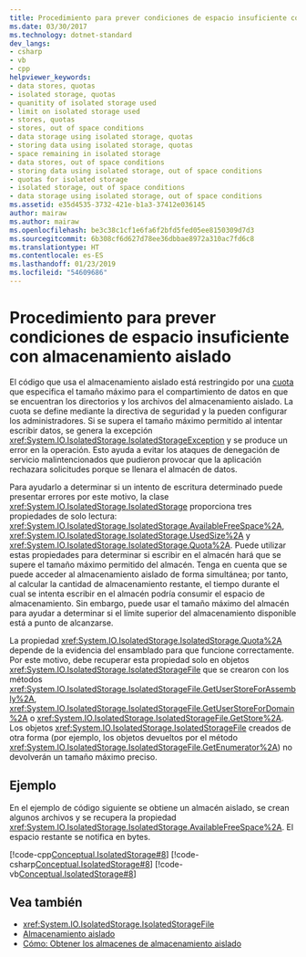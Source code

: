 ```yaml
---
title: Procedimiento para prever condiciones de espacio insuficiente con almacenamiento aislado
ms.date: 03/30/2017
ms.technology: dotnet-standard
dev_langs:
- csharp
- vb
- cpp
helpviewer_keywords:
- data stores, quotas
- isolated storage, quotas
- quanitity of isolated storage used
- limit on isolated storage used
- stores, quotas
- stores, out of space conditions
- data storage using isolated storage, quotas
- storing data using isolated storage, quotas
- space remaining in isolated storage
- data stores, out of space conditions
- storing data using isolated storage, out of space conditions
- quotas for isolated storage
- isolated storage, out of space conditions
- data storage using isolated storage, out of space conditions
ms.assetid: e35d4535-3732-421e-b1a3-37412e036145
author: mairaw
ms.author: mairaw
ms.openlocfilehash: be3c38c1cf1e6fa6f2bfd5fed05ee8150309d7d3
ms.sourcegitcommit: 6b308cf6d627d78ee36dbbae8972a310ac7fd6c8
ms.translationtype: HT
ms.contentlocale: es-ES
ms.lasthandoff: 01/23/2019
ms.locfileid: "54609686"
---
```

# <a name="how-to-anticipate-out-of-space-conditions-with-isolated-storage"></a>Procedimiento para prever condiciones de espacio insuficiente con almacenamiento aislado
El código que usa el almacenamiento aislado está restringido por una [cuota](../../../docs/standard/io/isolated-storage.md#quotas) que especifica el tamaño máximo para el compartimiento de datos en que se encuentran los directorios y los archivos del almacenamiento aislado. La cuota se define mediante la directiva de seguridad y la pueden configurar los administradores. Si se supera el tamaño máximo permitido al intentar escribir datos, se genera la excepción <xref:System.IO.IsolatedStorage.IsolatedStorageException> y se produce un error en la operación. Esto ayuda a evitar los ataques de denegación de servicio malintencionados que pudieron provocar que la aplicación rechazara solicitudes porque se llenara el almacén de datos.  
  
 Para ayudarlo a determinar si un intento de escritura determinado puede presentar errores por este motivo, la clase <xref:System.IO.IsolatedStorage.IsolatedStorage> proporciona tres propiedades de solo lectura: <xref:System.IO.IsolatedStorage.IsolatedStorage.AvailableFreeSpace%2A>, <xref:System.IO.IsolatedStorage.IsolatedStorage.UsedSize%2A> y <xref:System.IO.IsolatedStorage.IsolatedStorage.Quota%2A>. Puede utilizar estas propiedades para determinar si escribir en el almacén hará que se supere el tamaño máximo permitido del almacén. Tenga en cuenta que se puede acceder al almacenamiento aislado de forma simultánea; por tanto, al calcular la cantidad de almacenamiento restante, el tiempo durante el cual se intenta escribir en el almacén podría consumir el espacio de almacenamiento. Sin embargo, puede usar el tamaño máximo del almacén para ayudar a determinar si el límite superior del almacenamiento disponible está a punto de alcanzarse.  
  
 La propiedad <xref:System.IO.IsolatedStorage.IsolatedStorage.Quota%2A> depende de la evidencia del ensamblado para que funcione correctamente. Por este motivo, debe recuperar esta propiedad solo en objetos <xref:System.IO.IsolatedStorage.IsolatedStorageFile> que se crearon con los métodos <xref:System.IO.IsolatedStorage.IsolatedStorageFile.GetUserStoreForAssembly%2A>, <xref:System.IO.IsolatedStorage.IsolatedStorageFile.GetUserStoreForDomain%2A> o <xref:System.IO.IsolatedStorage.IsolatedStorageFile.GetStore%2A>. Los objetos <xref:System.IO.IsolatedStorage.IsolatedStorageFile> creados de otra forma (por ejemplo, los objetos devueltos por el método <xref:System.IO.IsolatedStorage.IsolatedStorageFile.GetEnumerator%2A>) no devolverán un tamaño máximo preciso.  
  
## <a name="example"></a>Ejemplo  
 En el ejemplo de código siguiente se obtiene un almacén aislado, se crean algunos archivos y se recupera la propiedad <xref:System.IO.IsolatedStorage.IsolatedStorage.AvailableFreeSpace%2A>. El espacio restante se notifica en bytes.  
  
 [!code-cpp[Conceptual.IsolatedStorage#8](../../../samples/snippets/cpp/VS_Snippets_CLR/conceptual.isolatedstorage/cpp/source7.cpp#8)]
 [!code-csharp[Conceptual.IsolatedStorage#8](../../../samples/snippets/csharp/VS_Snippets_CLR/conceptual.isolatedstorage/cs/source7.cs#8)]
 [!code-vb[Conceptual.IsolatedStorage#8](../../../samples/snippets/visualbasic/VS_Snippets_CLR/conceptual.isolatedstorage/vb/source7.vb#8)]  
  
## <a name="see-also"></a>Vea también

- <xref:System.IO.IsolatedStorage.IsolatedStorageFile>
- [Almacenamiento aislado](../../../docs/standard/io/isolated-storage.md)
- [Cómo: Obtener los almacenes de almacenamiento aislado](../../../docs/standard/io/how-to-obtain-stores-for-isolated-storage.md)
